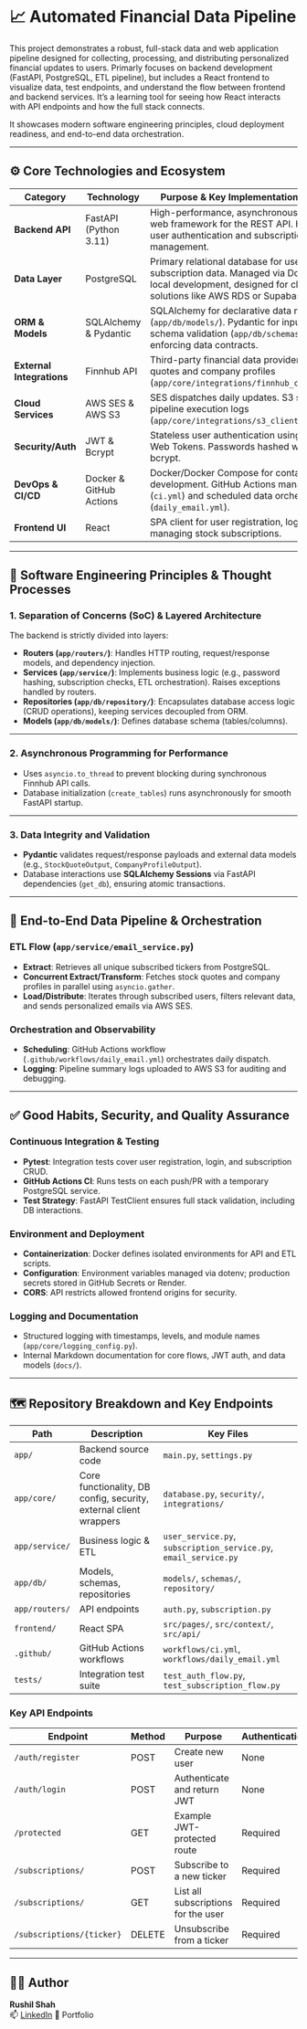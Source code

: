 # 📈 Automated Financial Data Pipeline

This project demonstrates a robust, full-stack data and web application pipeline designed for collecting, processing, and distributing personalized financial updates to users. Primarly focuses on backend development (FastAPI, PostgreSQL, ETL pipeline), but includes a React frontend to visualize data, test endpoints, and understand the flow between frontend and backend services. It’s a learning tool for seeing how React interacts with API endpoints and how the full stack connects. 

It showcases modern software engineering principles, cloud deployment readiness, and end-to-end data orchestration.

---

## ⚙️ Core Technologies and Ecosystem

| Category | Technology | Purpose & Key Implementation Details |
|----------|------------|--------------------------------------|
| **Backend API** | FastAPI (Python 3.11) | High-performance, asynchronous ASGI web framework for the REST API. Handles user authentication and subscription management. |
| **Data Layer** | PostgreSQL | Primary relational database for user and subscription data. Managed via Docker for local development, designed for cloud solutions like AWS RDS or Supabase. |
| **ORM & Models** | SQLAlchemy & Pydantic | SQLAlchemy for declarative data modeling (`app/db/models/`). Pydantic for input/output schema validation (`app/db/schemas/`), enforcing data contracts. |
| **External Integrations** | Finnhub API | Third-party financial data provider for stock quotes and company profiles (`app/core/integrations/finnhub_client.py`). |
| **Cloud Services** | AWS SES & AWS S3 | SES dispatches daily updates. S3 stores pipeline execution logs (`app/core/integrations/s3_client.py`). |
| **Security/Auth** | JWT & Bcrypt | Stateless user authentication using JSON Web Tokens. Passwords hashed with bcrypt. |
| **DevOps & CI/CD** | Docker & GitHub Actions | Docker/Docker Compose for containerized development. GitHub Actions manages CI (`ci.yml`) and scheduled data orchestration (`daily_email.yml`). |
| **Frontend UI** | React | SPA client for user registration, login, and managing stock subscriptions. |

---

## 🧠 Software Engineering Principles & Thought Processes

### 1. Separation of Concerns (SoC) & Layered Architecture
The backend is strictly divided into layers:

- **Routers (`app/routers/`)**: Handles HTTP routing, request/response models, and dependency injection.  
- **Services (`app/service/`)**: Implements business logic (e.g., password hashing, subscription checks, ETL orchestration). Raises exceptions handled by routers.  
- **Repositories (`app/db/repository/`)**: Encapsulates database access logic (CRUD operations), keeping services decoupled from ORM.  
- **Models (`app/db/models/`)**: Defines database schema (tables/columns).  

---

### 2. Asynchronous Programming for Performance
- Uses `asyncio.to_thread` to prevent blocking during synchronous Finnhub API calls.  
- Database initialization (`create_tables`) runs asynchronously for smooth FastAPI startup.  

---

### 3. Data Integrity and Validation
- **Pydantic** validates request/response payloads and external data models (e.g., `StockQuoteOutput`, `CompanyProfileOutput`).  
- Database interactions use **SQLAlchemy Sessions** via FastAPI dependencies (`get_db`), ensuring atomic transactions.  

---

## 🚀 End-to-End Data Pipeline & Orchestration

### ETL Flow (`app/service/email_service.py`)
- **Extract**: Retrieves all unique subscribed tickers from PostgreSQL.  
- **Concurrent Extract/Transform**: Fetches stock quotes and company profiles in parallel using `asyncio.gather`.  
- **Load/Distribute**: Iterates through subscribed users, filters relevant data, and sends personalized emails via AWS SES.  

### Orchestration and Observability
- **Scheduling**: GitHub Actions workflow (`.github/workflows/daily_email.yml`) orchestrates daily dispatch.  
- **Logging**: Pipeline summary logs uploaded to AWS S3 for auditing and debugging.  

---

## ✅ Good Habits, Security, and Quality Assurance

### Continuous Integration & Testing
- **Pytest**: Integration tests cover user registration, login, and subscription CRUD.  
- **GitHub Actions CI**: Runs tests on each push/PR with a temporary PostgreSQL service.  
- **Test Strategy**: FastAPI TestClient ensures full stack validation, including DB interactions.  

### Environment and Deployment
- **Containerization**: Docker defines isolated environments for API and ETL scripts.  
- **Configuration**: Environment variables managed via dotenv; production secrets stored in GitHub Secrets or Render.  
- **CORS**: API restricts allowed frontend origins for security.  

### Logging and Documentation
- Structured logging with timestamps, levels, and module names (`app/core/logging_config.py`).  
- Internal Markdown documentation for core flows, JWT auth, and data models (`docs/`).  

---

## 🗺️ Repository Breakdown and Key Endpoints

| Path | Description | Key Files |
|------|------------|-----------|
| `app/` | Backend source code | `main.py`, `settings.py` |
| `app/core/` | Core functionality, DB config, security, external client wrappers | `database.py`, `security/`, `integrations/` |
| `app/service/` | Business logic & ETL | `user_service.py`, `subscription_service.py`, `email_service.py` |
| `app/db/` | Models, schemas, repositories | `models/`, `schemas/`, `repository/` |
| `app/routers/` | API endpoints | `auth.py`, `subscription.py` |
| `frontend/` | React SPA | `src/pages/`, `src/context/`, `src/api/` |
| `.github/` | GitHub Actions workflows | `workflows/ci.yml`, `workflows/daily_email.yml` |
| `tests/` | Integration test suite | `test_auth_flow.py`, `test_subscription_flow.py` |

### Key API Endpoints

| Endpoint | Method | Purpose | Authentication |
|----------|--------|---------|----------------|
| `/auth/register` | POST | Create new user | None |
| `/auth/login` | POST | Authenticate and return JWT | None |
| `/protected` | GET | Example JWT-protected route | Required |
| `/subscriptions/` | POST | Subscribe to a new ticker | Required |
| `/subscriptions/` | GET | List all subscriptions for the user | Required |
| `/subscriptions/{ticker}` | DELETE | Unsubscribe from a ticker | Required |

---

## 🧑‍💻 Author
**Rushil Shah**  
📫 [LinkedIn](https://linkedin.com/in/rushilshahh)
💼 Portfolio
